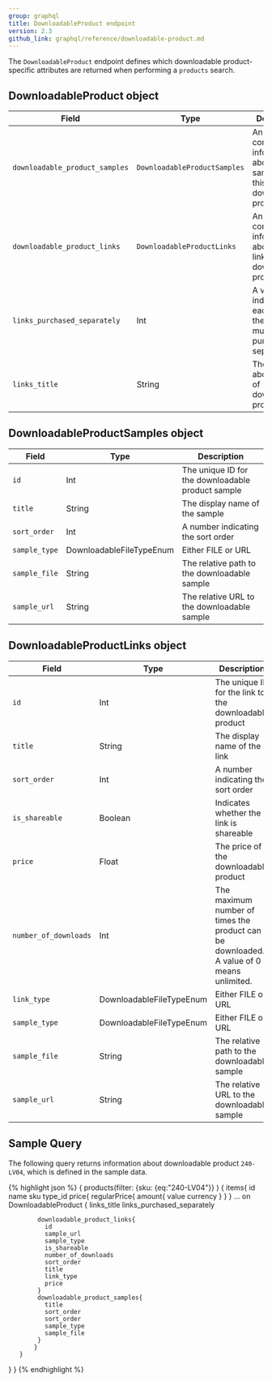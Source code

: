 ```yaml
---
group: graphql
title: DownloadableProduct endpoint
version: 2.3
github_link: graphql/reference/downloadable-product.md
---
```


The `DownloadableProduct` endpoint defines which downloadable product-specific attributes are returned when performing a `products` search.

## DownloadableProduct object

Field | Type | Description
--- | --- | ---
`downloadable_product_samples` | `DownloadableProductSamples` | An array containing information about samples of this downloadable product
`downloadable_product_links` | `DownloadableProductLinks` | An array containing information about the links for this downloadable product
`links_purchased_separately` | Int | A value of 1 indicates that each link in the array must be purchased separately
`links_title` | String | The heading above the list of downloadable products

## DownloadableProductSamples object

Field | Type | Description
--- | --- | ---
`id` | Int | The unique ID for the downloadable product sample
`title` | String | The display name of the sample
`sort_order` | Int | A number indicating the sort order
`sample_type` | DownloadableFileTypeEnum | Either FILE or URL
`sample_file` | String | The relative path to the downloadable sample
`sample_url` | String | The relative URL to the downloadable sample

## DownloadableProductLinks object

Field | Type | Description
--- | --- | ---
`id` | Int | The unique ID for the link to the downloadable product
`title` | String | The display name of the link
`sort_order` | Int | A number indicating the sort order
`is_shareable` | Boolean | Indicates whether the link is shareable
`price` | Float | The price of the downloadable product
`number_of_downloads` | Int | The maximum number of times the product can be downloaded. A value of 0 means unlimited.
`link_type` | DownloadableFileTypeEnum | Either FILE or URL
`sample_type` | DownloadableFileTypeEnum | Either FILE or URL
`sample_file` | String | The relative path to the downloadable sample
`sample_url` | String | The relative URL to the downloadable sample

## Sample Query

The following query returns information about downloadable product `240-LV04`, which is defined in the sample data.

{% highlight json %}
{
  products(filter:
    {sku: {eq:"240-LV04"}}
  	)
  {
       items{
           id
           name
           sku
           type_id
        price{
        regularPrice{
          amount{
            value
            currency
          }
        }
      }
           ... on DownloadableProduct {
            links_title
            links_purchased_separately

            downloadable_product_links{
              id
              sample_url
              sample_type
              is_shareable
              number_of_downloads
              sort_order
              title
              link_type
              price
            }
            downloadable_product_samples{
              title
              sort_order
              sort_order
              sample_type
              sample_file
            }
           }
       }
   }
}
{% endhighlight %}

